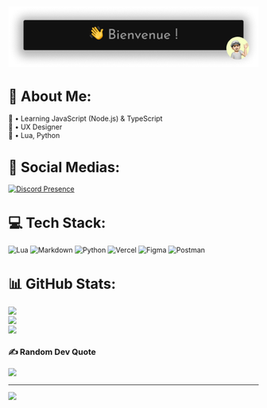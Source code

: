 <div id="intro" align="center">
  <img src="src/welcomegithub_v2.png">
</div>

# 💫 About Me:
📔 • Learning JavaScript (Node.js) & TypeScript<br>📒 • UX Designer<br>🔗 • Lua, Python<br>
# 📶 Social Medias:


[![Discord Presence](https://lanyard.cnrad.dev/api/795745320629567489)](https://discord.com/users/795745320629567489)

# 💻 Tech Stack:
![Lua](https://img.shields.io/badge/lua-%232C2D72.svg?style=for-the-badge&logo=lua&logoColor=white) ![Markdown](https://img.shields.io/badge/markdown-%23000000.svg?style=for-the-badge&logo=markdown&logoColor=white) ![Python](https://img.shields.io/badge/python-3670A0?style=for-the-badge&logo=python&logoColor=ffdd54) ![Vercel](https://img.shields.io/badge/vercel-%23000000.svg?style=for-the-badge&logo=vercel&logoColor=white) 	![Figma](https://img.shields.io/badge/figma-%23F24E1E.svg?style=for-the-badge&logo=figma&logoColor=white) ![Postman](https://img.shields.io/badge/Postman-FF6C37?style=for-the-badge&logo=postman&logoColor=white)
# 📊 GitHub Stats:
![](https://github-readme-stats.vercel.app/api?username=Saturna19-fr&theme=dark&hide_border=false&include_all_commits=true&count_private=true)<br/>
![](https://github-readme-streak-stats.herokuapp.com/?user=Saturna19-fr&theme=dark&hide_border=false)<br/>
![](https://github-readme-stats.vercel.app/api/top-langs/?username=Saturna19-fr&theme=dark&hide_border=false&include_all_commits=true&count_private=true&layout=compact)

### ✍️ Random Dev Quote
![](https://quotes-github-readme.vercel.app/api?type=horizontal&theme=radical)

---
[![](https://visitcount.itsvg.in/api?id=Saturna19-fr&icon=0&color=0)](https://visitcount.itsvg.in)
